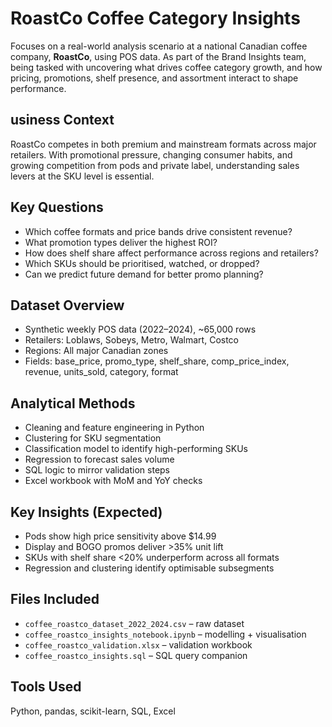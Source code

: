 # RoastCo Coffee Category Insights

Focuses on a real-world analysis scenario at a national Canadian coffee company, **RoastCo**, using POS data. As part of the Brand Insights team, being tasked with uncovering what drives coffee category growth, and how pricing, promotions, shelf presence, and assortment interact to shape performance.

## usiness Context

RoastCo competes in both premium and mainstream formats across major retailers. With promotional pressure, changing consumer habits, and growing competition from pods and private label, understanding sales levers at the SKU level is essential.

## Key Questions
- Which coffee formats and price bands drive consistent revenue?
- What promotion types deliver the highest ROI?
- How does shelf share affect performance across regions and retailers?
- Which SKUs should be prioritised, watched, or dropped?
- Can we predict future demand for better promo planning?

## Dataset Overview
- Synthetic weekly POS data (2022–2024), ~65,000 rows
- Retailers: Loblaws, Sobeys, Metro, Walmart, Costco
- Regions: All major Canadian zones
- Fields: base_price, promo_type, shelf_share, comp_price_index, revenue, units_sold, category, format

## Analytical Methods
- Cleaning and feature engineering in Python
- Clustering for SKU segmentation
- Classification model to identify high-performing SKUs
- Regression to forecast sales volume
- SQL logic to mirror validation steps
- Excel workbook with MoM and YoY checks

## Key Insights (Expected)
- Pods show high price sensitivity above $14.99
- Display and BOGO promos deliver >35% unit lift
- SKUs with shelf share <20% underperform across all formats
- Regression and clustering identify optimisable subsegments

## Files Included
- `coffee_roastco_dataset_2022_2024.csv` – raw dataset
- `coffee_roastco_insights_notebook.ipynb` – modelling + visualisation
- `coffee_roastco_validation.xlsx` – validation workbook
- `coffee_roastco_insights.sql` – SQL query companion

## Tools Used
Python, pandas, scikit-learn, SQL, Excel
